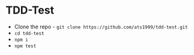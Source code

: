 # TDD-Test

- Clone the repo - `git clone https://github.com/ats1999/tdd-test.git`
- `cd tdd-test`
- `npm i`
- `npm test`